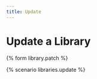 ```yaml
---
title: Update
---
```


# Update a Library

{% form library.patch %}

{% scenario libraries.update %}
